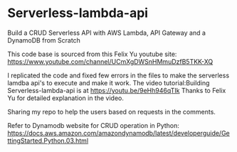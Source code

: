 # Serverless-lambda-api
 Build a CRUD Serverless API with AWS Lambda, API Gateway and a DynamoDB from Scratch

This code base is sourced from this Felix Yu youtube site: https://www.youtube.com/channel/UCmXgDWSnHMmuDzfB5TKK-XQ

I replicated the code and fixed few errors in the files to make the serverless lamdba api's to execute and make it work.
The video tutorial:Building Serverless-lambda-api is at https://youtu.be/9eHh946qTIk
Thanks to Felix Yu for detailed explanation in the video.

Sharing my repo to help the users based on requests in the comments. 

Refer to Dynamodb website for CRUD operation in Python: https://docs.aws.amazon.com/amazondynamodb/latest/developerguide/GettingStarted.Python.03.html
